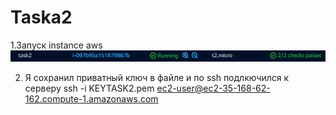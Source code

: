 # Taska2
1.Запуск instance aws 
![Image alt](https://github.com/vazikk/Taska2/blob/main/image.png)

2. Я сохранил приватный ключ в файле и по ssh подлкючился к серверу
ssh -i KEYTASK2.pem ec2-user@ec2-35-168-62-162.compute-1.amazonaws.com

